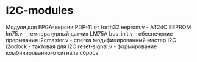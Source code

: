 # I2C-modules
Модули для FPGA-версии PDP-11 от forth32
eeprom.v       - AT24C EEPROM
lm75.v	       - температурный датчик LM75A
bus_init.v     - обеспечение прерывания
i2cmaster.v    - слегка модифицированный мастер I2C
i2cclock       - тактовая для I2C
reset-signal.v - формирование комбинированного сигнала сброса

